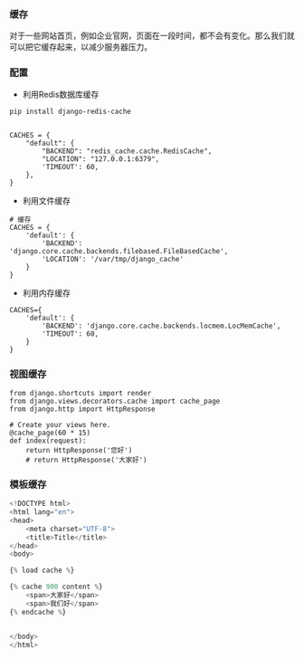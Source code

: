 ### 缓存

对于一些网站首页，例如企业官网，页面在一段时间，都不会有变化。那么我们就可以把它缓存起来，以减少服务器压力。

### 配置

- 利用Redis数据库缓存

```
pip install django-redis-cache
```

```

CACHES = {
    "default": {
        "BACKEND": "redis_cache.cache.RedisCache",
        "LOCATION": "127.0.0.1:6379",
        'TIMEOUT': 60,
    },
}

```

- 利用文件缓存

```
# 缓存
CACHES = {
    'default': {
        'BACKEND': 'django.core.cache.backends.filebased.FileBasedCache',
        'LOCATION': '/var/tmp/django_cache' 
    }
}
```

- 利用内存缓存

```
CACHES={
    'default': {
        'BACKEND': 'django.core.cache.backends.locmem.LocMemCache',
        'TIMEOUT': 60,
    }
}
```



### 视图缓存

```
from django.shortcuts import render
from django.views.decorators.cache import cache_page
from django.http import HttpResponse

# Create your views here.
@cache_page(60 * 15)
def index(request):
    return HttpResponse('您好')
    # return HttpResponse('大家好')

```



### 模板缓存

```python
<!DOCTYPE html>
<html lang="en">
<head>
    <meta charset="UTF-8">
    <title>Title</title>
</head>
<body>

{% load cache %}

{% cache 900 content %}
    <span>大家好</span>
    <span>我们好</span>
{% endcache %}


</body>
</html>
```

